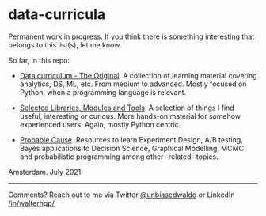 # data-curricula
Permanent work in progress. If you think there is something interesting that belongs to this list(s), let me know.

So far, in this repo:

* [Data curriculum - The Original](https://github.com/walter7878/data-curriculum/blob/master/datacurri.md ). A collection of learning material covering analytics, DS, ML, etc. From medium to advanced. Mostly focused on Python, when a programming language is relevant.

* [Selected Libraries, Modules and Tools](https://github.com/walter7878/data-curriculum/blob/master/libs.md). A selection of things I find useful, interesting or curious. More hands-on material for somehow experienced users. Again, mostly Python centric.

* [Probable Cause](https://github.com/walter7878/data-curriculum/blob/master/probacausalinfer.md). Resources to learn Experiment Design, A/B testing, Bayes applications to Decision Science, Graphical Modelling, MCMC and probabilistic programming among other -related- topics.






Amsterdam.
July 2021!

---
Comments? Reach out to me via Twitter [@unbiasedwaldo](https://twitter.com/UnbiasedWaldo) or LinkedIn [/in/walterhgp/](https://www.linkedin.com/in/walterhgp/)
